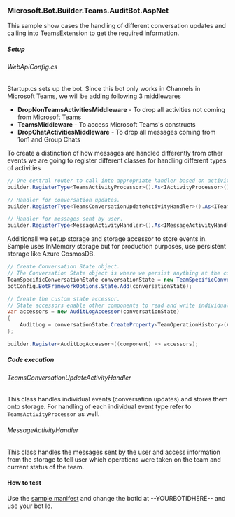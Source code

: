 ﻿### Microsoft.Bot.Builder.Teams.AuditBot.AspNet

This sample show cases the handling of different conversation updates and calling into TeamsExtension to get the required information.

##### Setup
###### WebApiConfig.cs
Startup.cs sets up the bot. Since this bot only works in Channels in Microsoft Teams, we will be adding following 3 middlewares
- **DropNonTeamsActivitiesMiddleware** - To drop all activities not coming from Microsoft Teams
- **TeamsMiddleware** - To access Microsoft Teams's constructs
- **DropChatActivitiesMiddleware** - To drop all messages coming from 1on1 and Group Chats

To create a distinction of how messages are handled differently from other events we are going to register different classes for handling different types of activities

```cs
// One central router to call into appropriate handler based on activity type.
builder.RegisterType<TeamsActivityProcessor>().As<IActivityProcessor>();

// Handler for conversation updates.
builder.RegisterType<TeamsConversationUpdateActivityHandler>().As<ITeamsConversationUpdateActivityHandler>();

// Handler for messages sent by user.
builder.RegisterType<MessageActivityHandler>().As<IMessageActivityHandler>();
```

Additionall we setup storage and storage accessor to store events in. Sample uses InMemory storage but for production purposes, use persistent storage like Azure CosmosDB.

```cs
// Create Conversation State object.
// The Conversation State object is where we persist anything at the conversation-scope.
TeamSpecificConversationState conversationState = new TeamSpecificConversationState(dataStore);
botConfig.BotFrameworkOptions.State.Add(conversationState);

// Create the custom state accessor.
// State accessors enable other components to read and write individual properties of state.
var accessors = new AuditLogAccessor(conversationState)
{
    AuditLog = conversationState.CreateProperty<TeamOperationHistory>(AuditLogAccessor.AuditLogName),
};

builder.Register<AuditLogAccessor>((component) => accessors);
```

##### Code execution
###### TeamsConversationUpdateActivityHandler
This class handles individual events (conversation updates) and stores them onto storage. For handling of each individual event type refer to ```TeamsActivityProcessor``` as well.

###### MessageActivityHandler
This class handles the messages sent by the user and access information from the storage to tell user which operations were taken on the team and current status of the team.

#### How to test
Use the [sample manifest](TeamsAppManifest/manifest.json) and change the botId at --YOURBOTIDHERE-- and use your bot Id.
